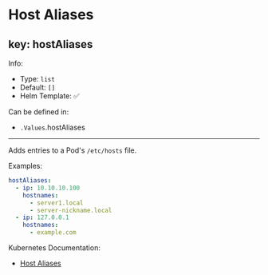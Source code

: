 # Host Aliases

## key: hostAliases

Info:

- Type: `list`
- Default: `[]`
- Helm Template: ✅

Can be defined in:

- `.Values`.hostAliases

---

Adds entries to a Pod's `/etc/hosts` file.

Examples:

```yaml
hostAliases:
  - ip: 10.10.10.100
    hostnames:
      - server1.local
      - server-nickname.local
  - ip: 127.0.0.1
    hostnames:
      - example.com
```

Kubernetes Documentation:

- [Host Aliases](https://kubernetes.io/docs/tasks/network/customize-hosts-file-for-pods)

